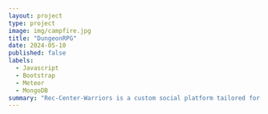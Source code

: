 ```yaml
---
layout: project
type: project
image: img/campfire.jpg
title: "DungeonRPG"
date: 2024-05-10
published: false
labels:
  - Javascript
  - Bootstrap
  - Meteor
  - MongoDB
summary: "Rec-Center-Warriors is a custom social platform tailored for the University of Hawaii at Manoa community, connecting both seasoned gym enthusiasts and those just starting their fitness journey. With features like Gym Buddy, users can create profiles, connect with friends, join groups, and share updates related to fitness and wellness. It's a supportive space where members can motivate each other, find workout partners, and engage in discussions about staying healthy. Whether you're a gym veteran or a newbie, "Rec Center Warriors" offers a welcoming environment where everyone can thrive together."
---
```

